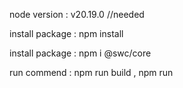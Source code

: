 node version : v20.19.0   //needed

install package  : npm install

install package : npm i @swc/core

run commend : npm run build , npm run